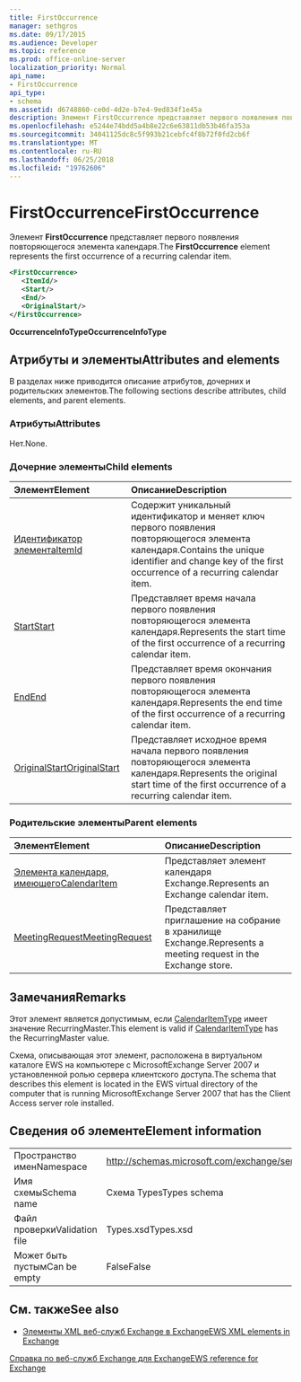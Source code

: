 ```yaml
---
title: FirstOccurrence
manager: sethgros
ms.date: 09/17/2015
ms.audience: Developer
ms.topic: reference
ms.prod: office-online-server
localization_priority: Normal
api_name:
- FirstOccurrence
api_type:
- schema
ms.assetid: d6748860-ce0d-4d2e-b7e4-9ed834f1e45a
description: Элемент FirstOccurrence представляет первого появления повторяющегося элемента календаря.
ms.openlocfilehash: e5244e74bdd5a4b8e22c6e63811db53b46fa353a
ms.sourcegitcommit: 34041125dc8c5f993b21cebfc4f8b72f0fd2cb6f
ms.translationtype: MT
ms.contentlocale: ru-RU
ms.lasthandoff: 06/25/2018
ms.locfileid: "19762606"
---
```

# <a name="firstoccurrence"></a><span data-ttu-id="fae1a-103">FirstOccurrence</span><span class="sxs-lookup"><span data-stu-id="fae1a-103">FirstOccurrence</span></span>

<span data-ttu-id="fae1a-104">Элемент **FirstOccurrence** представляет первого появления повторяющегося элемента календаря.</span><span class="sxs-lookup"><span data-stu-id="fae1a-104">The **FirstOccurrence** element represents the first occurrence of a recurring calendar item.</span></span> 
  
```xml
<FirstOccurrence>
   <ItemId/>
   <Start/>
   <End/>
   <OriginalStart/>
</FirstOccurrence>
```

 <span data-ttu-id="fae1a-105">**OccurrenceInfoType**</span><span class="sxs-lookup"><span data-stu-id="fae1a-105">**OccurrenceInfoType**</span></span>
## <a name="attributes-and-elements"></a><span data-ttu-id="fae1a-106">Атрибуты и элементы</span><span class="sxs-lookup"><span data-stu-id="fae1a-106">Attributes and elements</span></span>

<span data-ttu-id="fae1a-107">В разделах ниже приводится описание атрибутов, дочерних и родительских элементов.</span><span class="sxs-lookup"><span data-stu-id="fae1a-107">The following sections describe attributes, child elements, and parent elements.</span></span>
  
### <a name="attributes"></a><span data-ttu-id="fae1a-108">Атрибуты</span><span class="sxs-lookup"><span data-stu-id="fae1a-108">Attributes</span></span>

<span data-ttu-id="fae1a-109">Нет.</span><span class="sxs-lookup"><span data-stu-id="fae1a-109">None.</span></span>
  
### <a name="child-elements"></a><span data-ttu-id="fae1a-110">Дочерние элементы</span><span class="sxs-lookup"><span data-stu-id="fae1a-110">Child elements</span></span>

|<span data-ttu-id="fae1a-111">**Элемент**</span><span class="sxs-lookup"><span data-stu-id="fae1a-111">**Element**</span></span>|<span data-ttu-id="fae1a-112">**Описание**</span><span class="sxs-lookup"><span data-stu-id="fae1a-112">**Description**</span></span>|
|:-----|:-----|
|[<span data-ttu-id="fae1a-113">Идентификатор элемента</span><span class="sxs-lookup"><span data-stu-id="fae1a-113">ItemId</span></span>](itemid.md) <br/> |<span data-ttu-id="fae1a-114">Содержит уникальный идентификатор и меняет ключ первого появления повторяющегося элемента календаря.</span><span class="sxs-lookup"><span data-stu-id="fae1a-114">Contains the unique identifier and change key of the first occurrence of a recurring calendar item.</span></span>  <br/> |
|[<span data-ttu-id="fae1a-115">Start</span><span class="sxs-lookup"><span data-stu-id="fae1a-115">Start</span></span>](start.md) <br/> |<span data-ttu-id="fae1a-116">Представляет время начала первого появления повторяющегося элемента календаря.</span><span class="sxs-lookup"><span data-stu-id="fae1a-116">Represents the start time of the first occurrence of a recurring calendar item.</span></span>  <br/> |
|[<span data-ttu-id="fae1a-117">End</span><span class="sxs-lookup"><span data-stu-id="fae1a-117">End </span></span>](end-ex15websvcsotherref.md) <br/> |<span data-ttu-id="fae1a-118">Представляет время окончания первого появления повторяющегося элемента календаря.</span><span class="sxs-lookup"><span data-stu-id="fae1a-118">Represents the end time of the first occurrence of a recurring calendar item.</span></span>  <br/> |
|[<span data-ttu-id="fae1a-119">OriginalStart</span><span class="sxs-lookup"><span data-stu-id="fae1a-119">OriginalStart</span></span>](originalstart.md) <br/> |<span data-ttu-id="fae1a-120">Представляет исходное время начала первого появления повторяющегося элемента календаря.</span><span class="sxs-lookup"><span data-stu-id="fae1a-120">Represents the original start time of the first occurrence of a recurring calendar item.</span></span>  <br/> |
   
### <a name="parent-elements"></a><span data-ttu-id="fae1a-121">Родительские элементы</span><span class="sxs-lookup"><span data-stu-id="fae1a-121">Parent elements</span></span>

|<span data-ttu-id="fae1a-122">**Элемент**</span><span class="sxs-lookup"><span data-stu-id="fae1a-122">**Element**</span></span>|<span data-ttu-id="fae1a-123">**Описание**</span><span class="sxs-lookup"><span data-stu-id="fae1a-123">**Description**</span></span>|
|:-----|:-----|
|[<span data-ttu-id="fae1a-124">Элемента календаря, имеющего</span><span class="sxs-lookup"><span data-stu-id="fae1a-124">CalendarItem</span></span>](calendaritem.md) <br/> |<span data-ttu-id="fae1a-125">Представляет элемент календаря Exchange.</span><span class="sxs-lookup"><span data-stu-id="fae1a-125">Represents an Exchange calendar item.</span></span>  <br/> |
|[<span data-ttu-id="fae1a-126">MeetingRequest</span><span class="sxs-lookup"><span data-stu-id="fae1a-126">MeetingRequest</span></span>](meetingrequest.md) <br/> |<span data-ttu-id="fae1a-127">Представляет приглашение на собрание в хранилище Exchange.</span><span class="sxs-lookup"><span data-stu-id="fae1a-127">Represents a meeting request in the Exchange store.</span></span>  <br/> |
   
## <a name="remarks"></a><span data-ttu-id="fae1a-128">Замечания</span><span class="sxs-lookup"><span data-stu-id="fae1a-128">Remarks</span></span>

<span data-ttu-id="fae1a-129">Этот элемент является допустимым, если [CalendarItemType](calendaritemtype.md) имеет значение RecurringMaster.</span><span class="sxs-lookup"><span data-stu-id="fae1a-129">This element is valid if [CalendarItemType](calendaritemtype.md) has the RecurringMaster value.</span></span> 
  
<span data-ttu-id="fae1a-130">Схема, описывающая этот элемент, расположена в виртуальном каталоге EWS на компьютере с MicrosoftExchange Server 2007 и установленной ролью сервера клиентского доступа.</span><span class="sxs-lookup"><span data-stu-id="fae1a-130">The schema that describes this element is located in the EWS virtual directory of the computer that is running MicrosoftExchange Server 2007 that has the Client Access server role installed.</span></span>
  
## <a name="element-information"></a><span data-ttu-id="fae1a-131">Сведения об элементе</span><span class="sxs-lookup"><span data-stu-id="fae1a-131">Element information</span></span>

|||
|:-----|:-----|
|<span data-ttu-id="fae1a-132">Пространство имен</span><span class="sxs-lookup"><span data-stu-id="fae1a-132">Namespace</span></span>  <br/> |http://schemas.microsoft.com/exchange/services/2006/types  <br/> |
|<span data-ttu-id="fae1a-133">Имя схемы</span><span class="sxs-lookup"><span data-stu-id="fae1a-133">Schema name</span></span>  <br/> |<span data-ttu-id="fae1a-134">Схема Types</span><span class="sxs-lookup"><span data-stu-id="fae1a-134">Types schema</span></span>  <br/> |
|<span data-ttu-id="fae1a-135">Файл проверки</span><span class="sxs-lookup"><span data-stu-id="fae1a-135">Validation file</span></span>  <br/> |<span data-ttu-id="fae1a-136">Types.xsd</span><span class="sxs-lookup"><span data-stu-id="fae1a-136">Types.xsd</span></span>  <br/> |
|<span data-ttu-id="fae1a-137">Может быть пустым</span><span class="sxs-lookup"><span data-stu-id="fae1a-137">Can be empty</span></span>  <br/> |<span data-ttu-id="fae1a-138">False</span><span class="sxs-lookup"><span data-stu-id="fae1a-138">False</span></span>  <br/> |
   
## <a name="see-also"></a><span data-ttu-id="fae1a-139">См. также</span><span class="sxs-lookup"><span data-stu-id="fae1a-139">See also</span></span>



- [<span data-ttu-id="fae1a-140">Элементы XML веб-служб Exchange в Exchange</span><span class="sxs-lookup"><span data-stu-id="fae1a-140">EWS XML elements in Exchange</span></span>](ews-xml-elements-in-exchange.md)
  
[<span data-ttu-id="fae1a-141">Справка по веб-служб Exchange для Exchange</span><span class="sxs-lookup"><span data-stu-id="fae1a-141">EWS reference for Exchange</span></span>](ews-reference-for-exchange.md)

